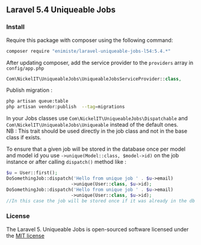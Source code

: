 ## Laravel 5.4 Uniqueable Jobs

### Install

Require this package with composer using the following command:

```bash
composer require "enimiste/laravel-uniqueable-jobs-l54:5.4.*"
```

After updating composer, add the service provider to the `providers` array in `config/app.php`

```php
Com\NickelIT\UniqueableJobs\UniqueableJobsServiceProvider::class,
```

Publish migration : 
```bash
php artisan queue:table
php artisan vendor:publish  --tag=migrations
```

In your Jobs classes use `Com\NickelIT\UniqueableJobs\Dispatchable` and `Com\NickelIT\UniqueableJobs\Uniqueable` instead of the default ones.  
NB : This trait should be used directly in the job class and not in the base class if exists.  

To ensure that a given job will be stored in the database once per model and model id you use `->unique(Model::class, $model->id)` on the job instance or after calling `dispatch()` method like :
```php
$u = User::first();
DoSomethingJob::dispatch('Hello from unique job ' . $u->email)
                        ->unique(User::class, $u->id);
DoSomethingJob::dispatch('Hello from unique job ' . $u->email)
                        ->unique(User::class, $u->id);
//In this case the job will be stored once if it was already in the db
```

### License

The Laravel 5. Uniqueable Jobs is open-sourced software licensed under the [MIT license](http://opensource.org/licenses/MIT)